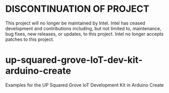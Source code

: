 # DISCONTINUATION OF PROJECT #
This project will no longer be maintained by Intel.
Intel has ceased development and contributions including, but not limited to, maintenance, bug fixes, new releases, or updates, to this project.
Intel no longer accepts patches to this project.
# up-squared-grove-IoT-dev-kit-arduino-create
Examples for the UP Squared Grove IoT Development Kit in Arduino Create

